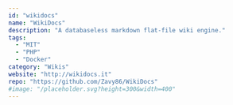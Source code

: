 ```yaml
---
id: "wikidocs"
name: "WikiDocs"
description: "A databaseless markdown flat-file wiki engine."
tags:
  - "MIT"
  - "PHP"
  - "Docker"
category: "Wikis"
website: "http://wikidocs.it"
repo: "https://github.com/Zavy86/WikiDocs"
#image: "/placeholder.svg?height=300&width=400"
---
```


